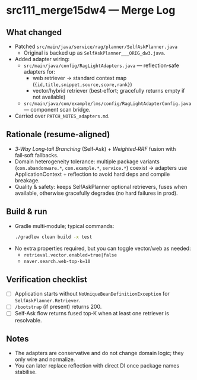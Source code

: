 # src111_merge15dw4 — Merge Log

## What changed
- Patched `src/main/java/service/rag/planner/SelfAskPlanner.java`
  - Original is backed up as `SelfAskPlanner___ORIG_dw3.java`.
- Added adapter wiring:
  - `src/main/java/config/RagLightAdapters.java` — reflection‑safe adapters for:
    - web retriever → standard context map (`{id,title,snippet,source,score,rank}`)
    - vector/hybrid retriever (best‑effort; gracefully returns empty if not available)
  - `src/main/java/com/example/lms/config/RagLightAdapterConfig.java` — component scan bridge.
- Carried over `PATCH_NOTES_adapters.md`.

## Rationale (resume‑aligned)
- *3‑Way Long‑tail Branching* (Self‑Ask) + *Weighted‑RRF* fusion with fail‑soft fallbacks.
- Domain heterogeneity tolerance: multiple package variants (`com.abandonware.*`, `com.example.*`, `service.*`) coexist → adapters use ApplicationContext + reflection to avoid hard deps and compile breakage.
- Quality & safety: keeps SelfAskPlanner optional retrievers, fuses when available, otherwise gracefully degrades (no hard failures in prod).

## Build & run
- Gradle multi‑module; typical commands:
  ```bash
  ./gradlew clean build -x test
  ```
- No extra properties required, but you can toggle vector/web as needed:
  - `retrieval.vector.enabled=true|false`
  - `naver.search.web-top-k=10`

## Verification checklist
- [ ] Application starts without `NoUniqueBeanDefinitionException` for `SelfAskPlanner.Retriever`.
- [ ] `/bootstrap` (if present) returns 200.
- [ ] Self‑Ask flow returns fused top‑K when at least one retriever is resolvable.

## Notes
- The adapters are conservative and do not change domain logic; they only wire and normalize.
- You can later replace reflection with direct DI once package names stabilise.
